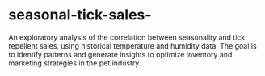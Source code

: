 # seasonal-tick-sales-
An exploratory analysis of the correlation between seasonality and tick repellent sales, using historical temperature and humidity data. The goal is to identify patterns and generate insights to optimize inventory and marketing strategies in the pet industry.
